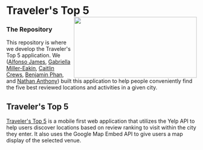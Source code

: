 # Traveler's Top 5 <img src="https://github.com/gabriellamiller-eakin/Travelers-Top-5/blob/main/assets/TT5%20Logo%20cropped.png" align="right" width="325" height="160.5"/>

### The Repository
This repository is where we develop the Traveler's Top 5 application. We ([Alfonso James](https://github.com/AlfonsoJames), [Gabriella Miller-Eakin](https://github.com/gabriellamiller-eakin), [Caitlin Crews](https://github.com/caitlincrews08), [Benjamin Phan](https://github.com/bphan94), and [Nathan Anthony](https://github.com/Pegasoos)) built this application to help people conveniently find the five best reviewed locations and activities in a given city.
## Traveler's Top 5
[Traveler's Top 5](https://gabriellamiller-eakin.github.io/Travelers-Top-5/) is a mobile first web application that utilizes the Yelp API to help users discover locations based on review ranking to visit within the city they enter. It also uses the Google Map Embed API to give users a map display of the selected venue.
